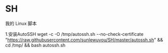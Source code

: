 # SH
我的 Linux 脚本

1.安装AutoSSH
wget -c -O /tmp/autossh.sh --no-check-certificate "https://raw.githubusercontent.com/sunlewuyou/SH/master/autossh.sh" && cd /tmp/ && bash autossh.sh
